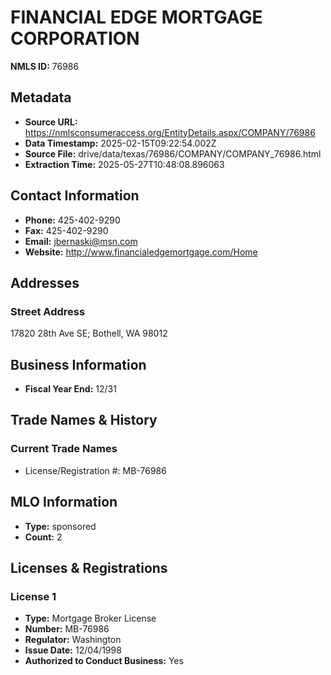# FINANCIAL EDGE MORTGAGE CORPORATION

**NMLS ID:** 76986

## Metadata
- **Source URL:** https://nmlsconsumeraccess.org/EntityDetails.aspx/COMPANY/76986
- **Data Timestamp:** 2025-02-15T09:22:54.002Z
- **Source File:** drive/data/texas/76986/COMPANY/COMPANY_76986.html
- **Extraction Time:** 2025-05-27T10:48:08.896063

## Contact Information
- **Phone:** 425-402-9290
- **Fax:** 425-402-9290
- **Email:** jbernaski@msn.com
- **Website:** http://www.financialedgemortgage.com/Home

## Addresses
### Street Address
17820 28th Ave SE; Bothell, WA 98012

## Business Information
- **Fiscal Year End:** 12/31

## Trade Names & History
### Current Trade Names
- License/Registration #: MB-76986

## MLO Information
- **Type:** sponsored
- **Count:** 2

## Licenses & Registrations

### License 1
- **Type:** Mortgage Broker License
- **Number:** MB-76986
- **Regulator:** Washington
- **Issue Date:** 12/04/1998
- **Authorized to Conduct Business:** Yes
